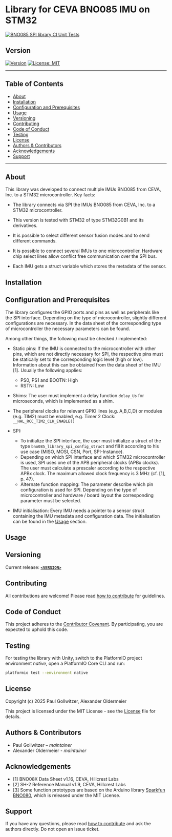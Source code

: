 # Library for CEVA BNO085 IMU on STM32
[![BNO085 SPI library CI Unit Tests](https://github.com/formove-ai/STM32_BNO085/actions/workflows/unittests.yaml/badge.svg)](https://github.com/formove-ai/STM32_BNO085/actions/workflows/unittests.yaml)

## Version

[![Version](https://img.shields.io/badge/version-<VERSION>-blue)](https://github.com/formove-ai/STM32_BNO085/releases)
[![License: MIT](https://img.shields.io/badge/License-MIT-yellow.svg)](LICENSE)

---

## Table of Contents

- [About](#about)
- [Installation](#installation)
- [Configuration and Prerequisites](#configuration-and-prerequisites)
- [Usage](#usage)
- [Versioning](#versioning)
- [Contributing](#contributing)
- [Code of Conduct](#code-of-conduct)
- [Testing](#testing)
- [License](#license)
- [Authors & Contributors](#authors--contributors)
- [Acknowledgements](#acknowledgements)
- [Support](#support)

---

## About

This library was developed to connect multiple IMUs BNO085 from CEVA, Inc. to a STM32
microcontroller.
Key facts:

- The library connects via SPI the IMUs BNO085 from CEVA, Inc. to a STM32 microcontroller.

- This version is tested with STM32 of type STM32G0B1 and its derivatives.

- It is possible to select different sensor fusion modes and to send different commands.

- It is possible to connect several IMUs to one microcontroller. Hardware chip select
lines allow conflict free communication over the SPI bus.

- Each IMU gets a struct variable which stores the metadata of the sensor.

## Installation

## Configuration and Prerequisites

The library configures the GPIO ports and pins as well as peripherals like the
SPI interface. Depending on the type of microcontroller, slightly different
configurations are necessary. In the data sheet of the corresponding type of
microcontroller the necessary parameters can be found.

Among other things, the following must be checked / implemented:

- Static pins: If the IMU is connected to the microcontroller with other pins,
which are not directly necessary for SPI, the respective pins must be statically set to
the corresponding logic level (high or low). Information about this can be obtained
from the data sheet of the IMU [1]. Usually the following applies:
  - PS0, PS1 and BOOTN: High
  - RSTN: Low
- Shims: The user must implement a delay function `delay_Us` for microseconds, which is
  implemented as a shim.
- The peripheral clocks for relevant GPIO lines (e.g. A,B,C,D) or modules (e.g. TIM2)
must be enabled, e.g. Timer 2 Clock: `__HAL_RCC_TIM2_CLK_ENABLE()`

- SPI:
  - To initialize the SPI interface, the user must initialize a struct of the type
    `bno085_library_spi_config_struct` and fill it according to his use case
    (MISO, MOSI, CSN, Port, SPI-Instance).
  - Depending on which SPI interface and which STM32 microcontroller is used, SPI uses
    one of the APB peripheral clocks (APBx clocks). The user must calculate a prescaler
    according to the respective APBx clock. The maximum allowed clock frequency is 3 MHz
    (cf. [1], p. 47).
  - Alternate function mapping: The parameter describe which pin configuration is used
    for SPI. Depending on the type of microcontroller and hardware / board layout the
    corresponding parameter must be selected.
- IMU initialisation: Every IMU needs a pointer to a sensor struct containing the IMU
metadata and configuration data. The initialisation can be found in the [Usage](#usage)
section.

## Usage

## Versioning

Current release: **[`<VERSION>`](https://github.com/formove-ai/STM32_BNO085/releases/tag/<VERSION>)**

## Contributing

All contributions are welcome! Please read [how to contribute](CONTRIBUTING.md)
for guidelines.

## Code of Conduct

This project adheres to the [Contributor Covenant](CODE_OF_CONDUCT.md).
By participating, you are expected to uphold this code.

## Testing

For testing the library with Unity, switch to the PlatformIO project environment
*native*, open a PlatformIO Core CLI and run:

```bash
platformio test --environment native
```

## License

Copyright (c) 2025 Paul Gollwitzer, Alexander Oldermeier

This project is licensed under the MIT License - see the [License](LICENSE.md) file for details.

## Authors & Contributors

- Paul Gollwitzer – *maintainer*
- Alexander Oldermeier - *maintainer*

## Acknowledgements

- [1] BNO08X Data Sheet v1.16, CEVA, Hillcrest Labs
- [2] SH-2 Reference Manual v1.9, CEVA, Hillcrest Labs
- [3] Some function prototypes are based on the Arduino library
[Sparkfun BNO080](https://github.com/sparkfun/SparkFun_BNO080_Arduino_Library),
which is released under the MIT License.

## Support

If you have any questions, please read [how to contribute](CONTRIBUTING.md) and
ask the authors directly. Do not open an issue ticket.
